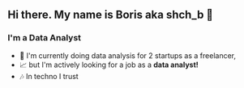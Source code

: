 ## Hi there. My name is Boris aka shch_b  👋
### I'm a Data Analyst 

- :rocket: I'm currently doing data analysis for 2 startups as a freelancer,
- :chart_with_upwards_trend: but I'm actively looking for a job as a **data analyst!** 
- :notes: In techno I trust


<!--
**shch-b/shch-b** is a ✨ _special_ ✨ repository because its `README.md` (this file) appears on your GitHub profile.

Here are some ideas to get you started:

- 🔭 I’m currently working on ...
- 🌱 I’m currently learning ...
- 👯 I’m looking to collaborate on ...
- 🤔 I’m looking for help with ...
- 💬 Ask me about ...
- 📫 How to reach me: ...
- 😄 Pronouns: ...
- ⚡ Fun fact: ...
-->
